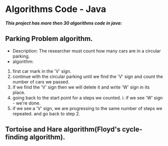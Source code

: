 # Algorithms Code - Java
***This project has more then 30 algorithms code in java:***
## Parking Problem algorithm.
- Description: The researcher must count how many cars are in a circular parking.
- algorithm:
1. first car mark in the 'V' sign.
2. continue with the circular parking until we find the 'V' sign and count the number of cars we passed.
3. if we find the 'V' sign then we will delete it and write 'W' sign in its place.
4. going back to the start point for a steps we counted.
i. if we see 'W' sign - we're done.
4. if we see a 'V' sign, we are progressing to the same number of steps we repeated. and go back to step 2.






## Tortoise and Hare algorithm(Floyd's cycle-finding algorithm).


